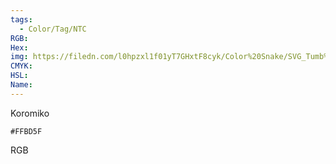 ```yaml
---
tags:
  - Color/Tag/NTC
RGB:
Hex:
img: https://filedn.com/l0hpzxl1f01yT7GHxtF8cyk/Color%20Snake/SVG_Tumb%20Mass%20No%20Name/FFBD5F.svg
CMYK:
HSL:
Name:
---
```

Koromiko
```palette
#FFBD5F
```
RGB

